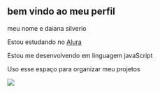 ## bem vindo ao meu perfil 

meu nome e daiana silverio                                                                                                                                                            

Estou estudando no [Alura](https://www.alura.com.br)

Estou me desenvolvendo em linguagem javaScript

Uso esse espaço para organizar meu projetos 

![](https://media.tenor.com/z-39U0zm-mgAAAAi/sailor-moon-peace-sign.gif)
